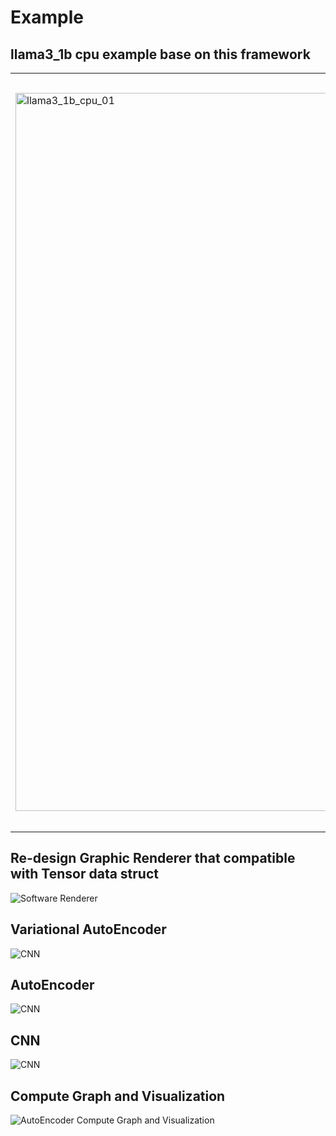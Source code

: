 # Example

## llama3_1b cpu example base on this framework
<table>
<tr>
<td><img src="r_llama3_1b_01.png" alt="llama3_1b_cpu_01" width="1149"></td>
<td><img src="r_llama3_1b_02.png" alt="llama3_1b_cpu-02" width="1207"></td>
</tr>
</table>

[//]: # (![llama3_1b_cpu_01]&#40;r_llama3_1b_01.png&#41;)

[//]: # (![llama3_1b_cpu-02]&#40;r_llama3_1b_02.png&#41;)

## Re-design Graphic Renderer that compatible with Tensor data struct
![Software Renderer](graphic_01_software_renderer.png)

## Variational AutoEncoder
![CNN](04_vae.png)

## AutoEncoder
![CNN](03_ae.png)

## CNN
![CNN](02_cnn.png)

## Compute Graph and Visualization 
![AutoEncoder Compute Graph and Visualization](07_ae_compute_graph_visualization.png)

